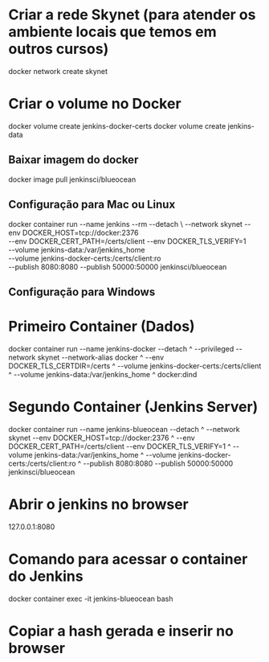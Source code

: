 
# Criar a rede Skynet (para atender os ambiente locais que temos em outros cursos)
docker network create skynet

# Criar o volume no Docker
docker volume create jenkins-docker-certs
docker volume create jenkins-data


## Baixar imagem do docker

docker image pull jenkinsci/blueocean

## Configuração para Mac ou Linux

docker container run --name jenkins --rm --detach \ 
  --network skynet --env DOCKER_HOST=tcp://docker:2376 \
  --env DOCKER_CERT_PATH=/certs/client --env DOCKER_TLS_VERIFY=1 \
  --volume jenkins-data:/var/jenkins_home \
  --volume jenkins-docker-certs:/certs/client:ro \
  --publish 8080:8080 --publish 50000:50000 jenkinsci/blueocean


## Configuração para Windows

# Primeiro Container (Dados)
docker container run --name jenkins-docker --detach ^
  --privileged --network skynet --network-alias docker ^
  --env DOCKER_TLS_CERTDIR=/certs ^
  --volume jenkins-docker-certs:/certs/client ^
  --volume jenkins-data:/var/jenkins_home ^
  docker:dind

# Segundo Container (Jenkins Server)
docker container run --name jenkins-blueocean --detach ^
  --network skynet --env DOCKER_HOST=tcp://docker:2376 ^
  --env DOCKER_CERT_PATH=/certs/client --env DOCKER_TLS_VERIFY=1 ^
  --volume jenkins-data:/var/jenkins_home ^
  --volume jenkins-docker-certs:/certs/client:ro ^
  --publish 8080:8080 --publish 50000:50000 jenkinsci/blueocean

# Abrir o jenkins no browser

127.0.0.1:8080

# Comando para acessar o container do Jenkins
docker container exec -it jenkins-blueocean bash

# Copiar a hash gerada e inserir no browser